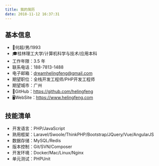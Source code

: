```yaml
---
title: 我的简历
date: 2018-11-12 16:37:31
---
```


## 基本信息

- 👨何超/男/1993
- 🎓桂林理工大学/计算机科学与技术/应用本科
- 工作年限：3.5 年
- 联系电话：188-7813-1488
- 电子邮箱：dreamhelingfeng@gmail.com
- 期望职位：全栈开发工程师/PHP开发工程师
- 期望城市：广州
- 🚀GitHub：https://github.com/helingfeng
- 🖥WebSite：https://www.helingfeng.com 

## 技能清单

- 开发语言：PHP/JavaScript
- 熟用框架：Laravel/Swoole/ThinkPHP/Bootstrap/JQuery/Vue/AngularJS
- 数据存储：MySQL/Redis
- 版本控制：Git/SVN/Composer
- 开发环境：Docker/Mac/Linux/Nginx
- 单元测试：PHPUnit
